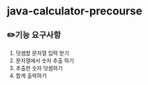 # java-calculator-precourse

## ✏️기능 요구사항
1. 덧셈할 문자열 입력 받기
2. 문자열에서 숫자 추출 하기
3. 추출한 숫자 덧셈하기
4. 합계 출력하기
